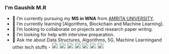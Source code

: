 
###  I'm Gaushik M.R 


- 🔭 I’m currently pursuing my **MS in WNA** from [AMRITA UNIVERSITY](https://www.amrita.edu/). 
- 🌱 I’m currently learning [Algorithms, Blockchain and Machine Learning].
- 👯 I’m looking to collaborate on projects and research paper writng.
- 🤔 I’m looking for help with interview preparation.
- 💬 Ask me about  Data Structures, Algorithms, 5G, Machine Learningand other tech stuffs - <img src="https://img.icons8.com/color/96/000000/amazon-web-services.png" alt="aws" width="20" height="20"/> <img src="https://img.icons8.com/color/64/4a90e2/css3.png" alt="css3" width="20" height="20"/> <img src="https://img.icons8.com/nolan/64/html-filetype.png" alt="html5" width="20" height="20"/> <img src="https://img.icons8.com/color/96/000000/java-coffee-cup-logo.png" alt="java" width="20" height="20"/> <img src="https://img.icons8.com/ios/100/000000/mysql-logo.png" alt="mysql" width="20" height="20"/> <img src="https://img.icons8.com/color/96/000000/python.png" alt="python" width="20" height="20"/> <img src="https://img.icons8.com/color/96/000000/linux.png" alt="linux" width="20" height="20"/></p><p align="center">


